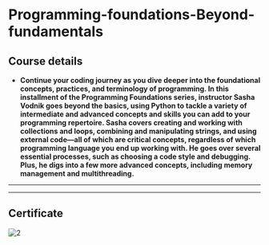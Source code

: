 # Programming-foundations-Beyond-fundamentals
## Course details  

* **Continue your coding journey as you dive deeper into the foundational concepts, practices, and terminology of programming.
 In this installment of the Programming Foundations series, instructor Sasha Vodnik goes beyond the basics,
 using Python to tackle a variety of intermediate and advanced concepts and skills you can add to your programming repertoire.
 Sasha covers creating and working with collections and loops, combining and manipulating strings, and using external code—all of which are critical 
 concepts, regardless of which programming language you end up working with. He goes over several essential processes, such as choosing a 
 code style and debugging. Plus, he digs into a few more advanced concepts, including memory management and multithreading.**    
 
____
____
## **Certificate**     

![2](https://user-images.githubusercontent.com/74250349/162437518-5041da98-34f8-4661-8bc7-91d43bfcc4f0.png)
